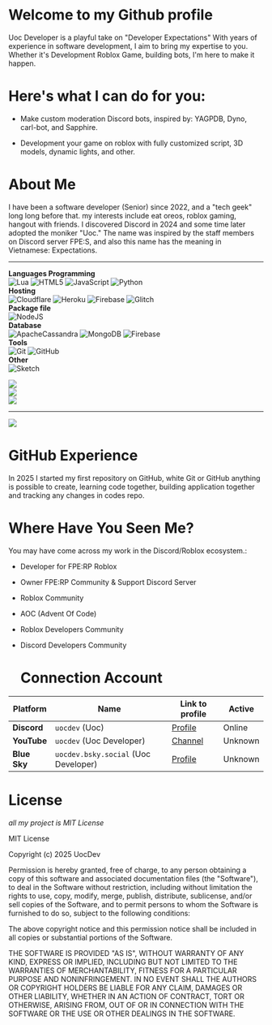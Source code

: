 # Welcome to my Github profile
Uoc Developer is a playful take on "Developer Expectations" With years of experience in software development, I aim to bring my expertise to you. Whether it's Development Roblox Game, building bots, I'm here to make it happen.

# Here's what I can do for you:
- Make custom moderation Discord bots, inspired by: YAGPDB, Dyno, carl-bot, and Sapphire.

- Development your game on roblox with fully customized script, 3D models, dynamic lights, and other.

# About Me
I have been a software developer (Senior) since 2022, and a "tech geek" long long before that.
my interests include eat oreos, roblox gaming, hangout with friends. I discovered Discord in 2024 and some time later adopted the moniker "Uoc." The name was inspired by the staff members on Discord server FPE:S, and also this name has the meaning in Vietnamese: Expectations.
***
**Languages Programming**<br>
![Lua](https://img.shields.io/badge/lua-%232C2D72.svg?style=for-the-badge&logo=lua&logoColor=white) ![HTML5](https://img.shields.io/badge/html5-%23E34F26.svg?style=for-the-badge&logo=html5&logoColor=white) ![JavaScript](https://img.shields.io/badge/javascript-%23323330.svg?style=for-the-badge&logo=javascript&logoColor=%23F7DF1E) ![Python](https://img.shields.io/badge/python-3670A0?style=for-the-badge&logo=python&logoColor=ffdd54) 
<br>
**Hosting**<br>
![Cloudflare](https://img.shields.io/badge/Cloudflare-F38020?style=for-the-badge&logo=Cloudflare&logoColor=white) ![Heroku](https://img.shields.io/badge/heroku-%23430098.svg?style=for-the-badge&logo=heroku&logoColor=white) ![Firebase](https://img.shields.io/badge/firebase-%23039BE5.svg?style=for-the-badge&logo=firebase) ![Glitch](https://img.shields.io/badge/glitch-%233333FF.svg?style=for-the-badge&logo=glitch&logoColor=white) 
<br>
**Package file**<br>
![NodeJS](https://img.shields.io/badge/node.js-6DA55F?style=for-the-badge&logo=node.js&logoColor=white) 
<br>
**Database**<br>
![ApacheCassandra](https://img.shields.io/badge/cassandra-%231287B1.svg?style=for-the-badge&logo=apache-cassandra&logoColor=white) ![MongoDB](https://img.shields.io/badge/MongoDB-%234ea94b.svg?style=for-the-badge&logo=mongodb&logoColor=white) ![Firebase](https://img.shields.io/badge/firebase-a08021?style=for-the-badge&logo=firebase&logoColor=ffcd34) 
<br>
**Tools**<br>
![Git](https://img.shields.io/badge/git-%23F05033.svg?style=for-the-badge&logo=git&logoColor=white) ![GitHub](https://img.shields.io/badge/github-%23121011.svg?style=for-the-badge&logo=github&logoColor=white)
<br>
**Other**<br>
![Sketch](https://img.shields.io/badge/Sketch-FFB387?style=for-the-badge&logo=sketch&logoColor=black)

![](https://github-readme-stats.vercel.app/api?username=UocDev&theme=dark&hide_border=false&include_all_commits=true&count_private=false)<br/>
![](https://nirzak-streak-stats.vercel.app/?user=UocDev&theme=dark&hide_border=false)<br/>
![](https://github-readme-stats.vercel.app/api/top-langs/?username=UocDev&theme=dark&hide_border=false&include_all_commits=true&count_private=false&layout=compact)

***
[![](https://visitcount.itsvg.in/api?id=UocDev&icon=0&color=0)](https://visitcount.itsvg.in)


# GitHub Experience
In 2025 I started my first repository on GitHub, white Git or GitHub anything is possible to create, learning code together, building application together and tracking any changes in codes repo.

# Where Have You Seen Me?
You may have come across my work in the Discord/Roblox ecosystem.:

- Developer for FPE:RP Roblox

- Owner FPE:RP Community & Support Discord Server

- Roblox Community

- AOC (Advent Of Code)

- Roblox Developers Community

- Discord Developers Community

  # Connection Account
Platform|Name|Link to profile|Active  
---|---|---|---  
**Discord**|`uocdev` (Uoc)|[Profile](https://discord.com/users/1198783297715703808)|Online
**YouTube**|`uocdev` (Uoc Developer)|[Channel]()|Unknown
**Blue Sky**|`uocdev.bsky.social` (Uoc Developer)|[Profile](https://uocdev.bsky.social)|Unknown

# License
*all my project is MIT License*


MIT License

Copyright (c) 2025 UocDev

Permission is hereby granted, free of charge, to any person obtaining a copy of this software and associated documentation files (the "Software"), to deal in the Software without restriction, including without limitation the rights to use, copy, modify, merge, publish, distribute, sublicense, and/or sell copies of the Software, and to permit persons to whom the Software is furnished to do so, subject to the following conditions:

The above copyright notice and this permission notice shall be included in all copies or substantial portions of the Software.

THE SOFTWARE IS PROVIDED "AS IS", WITHOUT WARRANTY OF ANY KIND, EXPRESS OR IMPLIED, INCLUDING BUT NOT LIMITED TO THE WARRANTIES OF MERCHANTABILITY, FITNESS FOR A PARTICULAR PURPOSE AND NONINFRINGEMENT. IN NO EVENT SHALL THE AUTHORS OR COPYRIGHT HOLDERS BE LIABLE FOR ANY CLAIM, DAMAGES OR OTHER LIABILITY, WHETHER IN AN ACTION OF CONTRACT, TORT OR OTHERWISE, ARISING FROM, OUT OF OR IN CONNECTION WITH THE SOFTWARE OR THE USE OR OTHER DEALINGS IN THE SOFTWARE.
<!---
UocDev/UocDev is a ✨ special ✨ repository because its `README.md` (this file) appears on your GitHub profile.
You can click the Preview link to take a look at your changes.
--->
